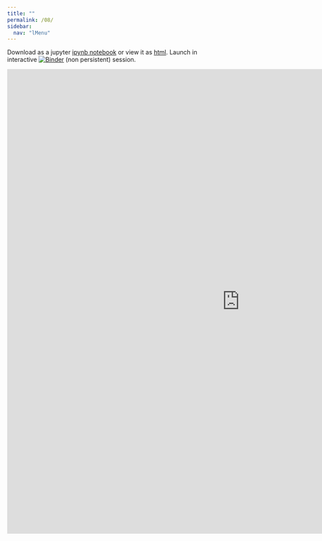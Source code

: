 ```yaml
---
title: ""
permalink: /08/
sidebar:
  nav: "lMenu"
---
```


Download as a jupyter [ipynb notebook](https://datascience-intro.github.io/1MS041-2020/lectures/08.ipynb) or view it as [html](https://datascience-intro.github.io/1MS041-2020/lectures/08.html).
Launch in interactive [![Binder](https://mybinder.org/badge_logo.svg)](https://mybinder.org/v2/gh/datascience-intro/1MS041-2020/gh-pages?filepath=lectures%2F08.ipynb) (non persistent) session.

<iframe src="https://datascience-intro.github.io/1MS041-2020/lectures/08.html" width="1080" height="1080" frameborder="0"></iframe>

    